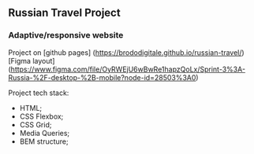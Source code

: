 ## Russian Travel Project

### Adaptive/responsive website
Project on [github pages] (https://brododigitale.github.io/russian-travel/)
[Figma layout] (https://www.figma.com/file/OyRWEjU6wBwRe1hapzQoLx/Sprint-3%3A-Russia-%2F-desktop-%2B-mobile?node-id=28503%3A0)

Project tech stack:

- HTML;
- CSS Flexbox;
- CSS Grid; 
- Media Queries;
- BEM structure;
